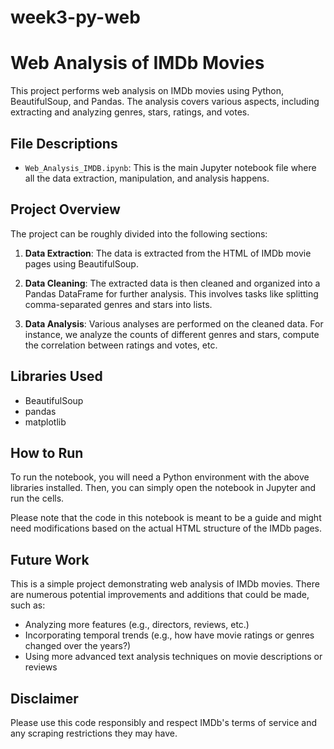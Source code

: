 # week3-py-web
# Web Analysis of IMDb Movies

This project performs web analysis on IMDb movies using Python, BeautifulSoup, and Pandas. The analysis covers various aspects, including extracting and analyzing genres, stars, ratings, and votes.

## File Descriptions

- `Web_Analysis_IMDB.ipynb`: This is the main Jupyter notebook file where all the data extraction, manipulation, and analysis happens.

## Project Overview

The project can be roughly divided into the following sections:

1. **Data Extraction**: The data is extracted from the HTML of IMDb movie pages using BeautifulSoup.

2. **Data Cleaning**: The extracted data is then cleaned and organized into a Pandas DataFrame for further analysis. This involves tasks like splitting comma-separated genres and stars into lists.

3. **Data Analysis**: Various analyses are performed on the cleaned data. For instance, we analyze the counts of different genres and stars, compute the correlation between ratings and votes, etc.

## Libraries Used

- BeautifulSoup
- pandas
- matplotlib

## How to Run

To run the notebook, you will need a Python environment with the above libraries installed. Then, you can simply open the notebook in Jupyter and run the cells.

Please note that the code in this notebook is meant to be a guide and might need modifications based on the actual HTML structure of the IMDb pages.

## Future Work

This is a simple project demonstrating web analysis of IMDb movies. There are numerous potential improvements and additions that could be made, such as:

- Analyzing more features (e.g., directors, reviews, etc.)
- Incorporating temporal trends (e.g., how have movie ratings or genres changed over the years?)
- Using more advanced text analysis techniques on movie descriptions or reviews

## Disclaimer

Please use this code responsibly and respect IMDb's terms of service and any scraping restrictions they may have.
